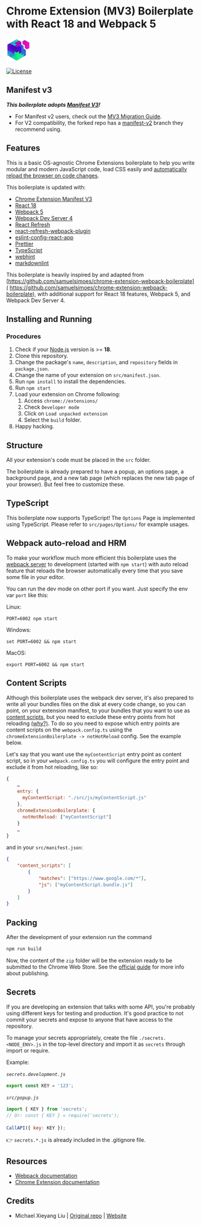 # Chrome Extension (MV3) Boilerplate with React 18 and Webpack 5

![Project icon](src/assets/img/icon-64.png)

[![License][license-image]][license-url]

## Manifest v3

**_This boilerplate adopts [Manifest V3](https://developer.chrome.com/docs/extensions/mv3/intro/mv3-overview/)!_**

- For Manifest v2 users, check out the [MV3 Migration Guide](https://developer.chrome.com/docs/extensions/mv3/intro/mv3-migration/).
- For V2 compatibility, the forked repo has a [manifest-v2](https://github.com/lxieyang/chrome-extension-boilerplate-react/tree/manifest-v2)
branch they recommend using.

## Features

This is a basic OS-agnostic Chrome Extensions boilerplate to help you write modular
and modern JavaScript code, load CSS easily and
[automatically reload the browser on code changes](https://webpack.github.io/docs/webpack-dev-server.html#automatic-refresh).

This boilerplate is updated with:

- [Chrome Extension Manifest V3](https://developer.chrome.com/docs/extensions/mv3/intro/mv3-overview/)
- [React 18](https://reactjs.org)
- [Webpack 5](https://webpack.js.org/)
- [Webpack Dev Server 4](https://webpack.js.org/configuration/dev-server/)
- [React Refresh](https://www.npmjs.com/package/react-refresh)
- [react-refresh-webpack-plugin](https://github.com/pmmmwh/react-refresh-webpack-plugin)
- [eslint-config-react-app](https://www.npmjs.com/package/eslint-config-react-app)
- [Prettier](https://prettier.io/)
- [TypeScript](https://www.typescriptlang.org/)
- [webhint](https://webhint.io/)
- [markdownlint](https://github.com/DavidAnson/markdownlint)

This boilerplate is heavily inspired by and adapted from
[https://github.com/samuelsimoes/chrome-extension-webpack-boilerplate](
  https://github.com/samuelsimoes/chrome-extension-webpack-boilerplate),
  with additional support for React 18 features, Webpack 5,
  and Webpack Dev Server 4.

## Installing and Running

### Procedures

1. Check if your [Node.js](https://nodejs.org/) version is >= **18**.
2. Clone this repository.
3. Change the package's `name`, `description`, and `repository` fields in `package.json`.
4. Change the name of your extension on `src/manifest.json`.
5. Run `npm install` to install the dependencies.
6. Run `npm start`
7. Load your extension on Chrome following:
    1. Access `chrome://extensions/`
    2. Check `Developer mode`
    3. Click on `Load unpacked extension`
    4. Select the `build` folder.
8. Happy hacking.

## Structure

All your extension's code must be placed in the `src` folder.

The boilerplate is already prepared to have a popup, an options page, a
background page, and a new tab page (which replaces the new tab page of your
browser). But feel free to customize these.

## TypeScript

This boilerplate now supports TypeScript! The `Options` Page is implemented
using TypeScript. Please refer to `src/pages/Options/` for example usages.

## Webpack auto-reload and HRM

To make your workflow much more efficient this boilerplate uses the
[webpack server](https://webpack.github.io/docs/webpack-dev-server.html) to
development (started with `npm start`) with auto reload feature that reloads
the browser automatically every time that you save some file in your editor.

You can run the dev mode on other port if you want. Just specify the env var
`port` like this:

Linux:

```shell
PORT=6002 npm start
```

Windows:

```shell
set PORT=6002 && npm start
```

MacOS:

```shell
export PORT=6002 && npm start
```

## Content Scripts

Although this boilerplate uses the webpack dev server, it's also prepared to
write all your bundles files on the disk at every code change, so you can point,
on your extension manifest, to your bundles that you want to use as
[content scripts](https://developer.chrome.com/extensions/content_scripts),
but you need to exclude these entry points from hot reloading
[(why?)](https://github.com/samuelsimoes/chrome-extension-webpack-boilerplate/issues/4#issuecomment-261788690).
To do so you need to expose which entry points are content scripts on the
`webpack.config.ts` using the `chromeExtensionBoilerplate -> notHotReload` config.
See the example below.

Let's say that you want use the `myContentScript` entry point as content script,
so in your `webpack.config.ts` you will configure the entry point and exclude it
from hot reloading, like so:

```js
{
    …
    entry: {
      myContentScript: "./src/js/myContentScript.js"
    },
    chromeExtensionBoilerplate: {
      notHotReload: ["myContentScript"]
    }
    …
}
```

and in your `src/manifest.json`:

```json
{
    "content_scripts": [
        {
            "matches": ["https://www.google.com/*"],
            "js": ["myContentScript.bundle.js"]
        }
    ]
}
```

## Packing

After the development of your extension run the command

```bash
npm run build
```

Now, the content of the `zip` folder will be the extension ready to be submitted
to the Chrome Web Store. See the [official guide](https://developer.chrome.com/webstore/publish)
for more info about publishing.

## Secrets

If you are developing an extension that talks with some API, you're probably
using different keys for testing and production. It's good practice to not
commit your secrets and expose to anyone that have access to the repository.

To manage your secrets appropriately, create the file `./secrets.<NODE_ENV>.js`
in the top-level directory and import it as `secrets` through import or require.

Example:

_`secrets.development.js`_

```js
export const KEY = '123';
```

_`src/popup.js`_

```js
import { KEY } from 'secrets';
// Or: const { KEY } = require('secrets');

CallAPI({ key: KEY });
```

:point_right: `secrets.*.js` is already included in the .gitignore file.

## Resources

- [Webpack documentation](https://webpack.js.org/concepts/)
- [Chrome Extension documentation](https://developer.chrome.com/extensions/getstarted)

## Credits

- Michael Xieyang Liu | [Original repo](https://github.com/lxieyang/chrome-extension-boilerplate-react)
| [Website](https://lxieyang.github.io)

[license-image]: https://img.shields.io/npm/l/markdownlint.svg
[license-url]: https://opensource.org/licenses/MIT
